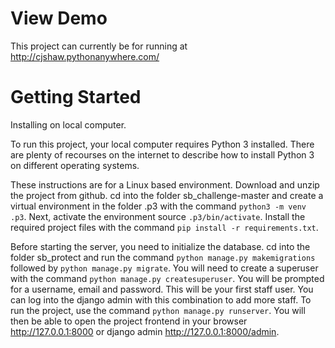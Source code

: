 # View Demo
This project can currently be for running at http://cjshaw.pythonanywhere.com/


# Getting Started
Installing on local computer.

To run this project, your local computer requires Python 3 installed. There are plenty of recourses on the internet to describe how to install Python 3 on different operating systems.

These instructions are for a Linux based environment. Download and unzip the project from github.
cd into the folder sb_challenge-master and create a virtual environment in the folder .p3 with the command `python3 -m venv .p3`.
Next, activate the environment source `.p3/bin/activate`. Install the required project files with the command `pip install -r requirements.txt`.

Before starting the server, you need to initialize the database. cd into the folder sb_protect and run the command `python manage.py makemigrations` followed by `python manage.py migrate`. You will need to create a superuser with the command `python manage.py createsuperuser`. You will be prompted for a username, email and password. This will be your first staff user. You can log into the django admin with this combination to add more staff. To run the project, use the command `python manage.py runserver`. You will then be able to open the project frontend in your browser http://127.0.0.1:8000 or django admin http://127.0.0.1:8000/admin.
